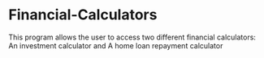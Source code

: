 # Financial-Calculators
This program allows the user to access two different financial calculators: An investment calculator and A home loan repayment calculator
